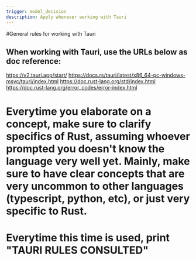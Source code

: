 ```yaml
---
trigger: model_decision
description: Apply whenever working with Tauri
---
```


#General rules for working with Tauri

## When working with Tauri, use the URLs below as doc reference:
https://v2.tauri.app/start/ 
https://docs.rs/tauri/latest/x86_64-pc-windows-msvc/tauri/index.html
https://doc.rust-lang.org/std/index.html
https://doc.rust-lang.org/error_codes/error-index.html

# Everytime you elaborate on a concept, make sure to clarify specifics of Rust, assuming whoever prompted you doesn't know the language very well yet. Mainly, make sure to have clear concepts that are very uncommon to other languages (typescript, python, etc), or just very specific to Rust.

# Everytime this time is used, print "TAURI RULES CONSULTED"